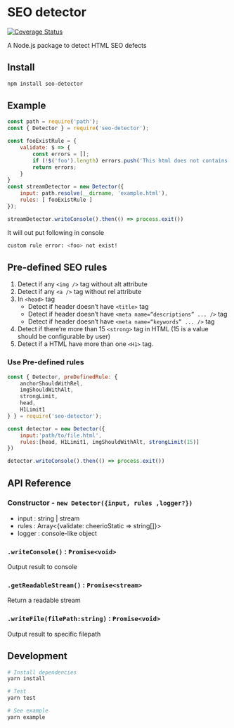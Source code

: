# SEO detector

[![Coverage Status](https://coveralls.io/repos/github/Asing1001/seo-detector/badge.svg?branch=master)](https://coveralls.io/github/Asing1001/seo-detector?branch=master)

A Node.js package to detect HTML SEO defects

## Install

```bash
npm install seo-detector
```

## Example

```javascript
const path = require('path');
const { Detector } = require('seo-detector');

const fooExistRule = {
    validate: $ => {
        const errors = [];
        if (!$('foo').length) errors.push('This html does not contains <foo> tag!')
        return errors;
    }
}
const streamDetector = new Detector({
    input: path.resolve(__dirname, 'example.html'),
    rules: [ fooExistRule ]
});

streamDetector.writeConsole().then(() => process.exit())
```

It will out put following in console

```bash
custom rule error: <foo> not exist!
```

## Pre-defined SEO rules

1. Detect if any `<img />` tag without alt attribute
1. Detect if any `<a />` tag without rel attribute
1. In `<head>` tag
    - Detect if header doesn’t have `<title>` tag
    - Detect if header doesn’t have `<meta name=“descriptions” ... />` tag
    - Detect if header doesn’t have `<meta name=“keywords” ... />` tag
1. Detect if there’re more than 15 `<strong>` tag in HTML (15 is a value should be configurable by user)
1. Detect if a HTML have more than one `<H1>` tag.

### Use Pre-defined rules

```javascript
const { Detector, preDefinedRule: {
    anchorShouldWithRel,
    imgShouldWithAlt,
    strongLimit,
    head,
    H1Limit1
} } = require('seo-detector');

const detector = new Detector({
    input:'path/to/file.html',
    rules:[head, H1Limit1, imgShouldWithAlt, strongLimit(15)]
})

detector.writeConsole().then(() => process.exit())
```

## API Reference

### Constructor - `new Detector({input, rules ,logger?})`

- input : string | stream
- rules : Array<{validate: cheerioStatic => string[]}>
- logger : console-like object

### `.writeConsole()` : `Promise<void>`

Output result to console

### `.getReadableStream()` : `Promise<stream>`

Return a readable stream

### `.writeFile(filePath:string)` : `Promise<void>`

Output result to specific filepath

## Development

```bash
# Install dependencies
yarn install

# Test
yarn test

# See example
yarn example
```